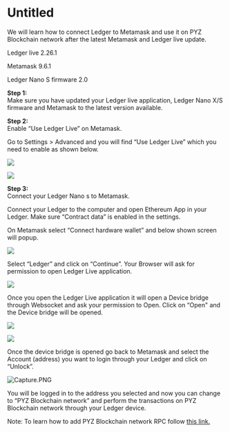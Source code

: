 # Untitled

We will learn how to connect Ledger to Metamask and use it on PYZ Blockchain network after the latest Metamask and Ledger live update.

Ledger live 2.26.1

Metamask 9.6.1

Ledger Nano S firmware 2.0  
  
**Step 1:**   
Make sure you have updated your Ledger live application, Ledger Nano X/S firmware and Metamask to the latest version available.  
  
**Step 2:**  
Enable “Use Ledger Live” on Metamask.

Go to Settings &gt; Advanced and you will find “Use Ledger Live” which you need to enable as shown below.

![](../.gitbook/assets/1%20%2815%29.png)

![](../.gitbook/assets/0%20%2812%29.png)

**Step 3:**  
Connect your Ledger Nano s to Metamask.

Connect your Ledger to the computer and open Ethereum App in your Ledger. Make sure “Contract data” is enabled in the settings.

On Metamask select “Connect hardware wallet” and below shown screen will popup.

![](../.gitbook/assets/2%20%2815%29.png)

Select “Ledger” and click on “Continue”. Your Browser will ask for permission to open Ledger Live application.

![](../.gitbook/assets/3%20%2814%29.png)

  
Once you open the Ledger Live application it will open a Device bridge through Websocket and ask your permission to Open. Click on “Open" and the Device bridge will be opened.

![](../.gitbook/assets/4%20%2814%29.png)

  


![](../.gitbook/assets/5%20%2811%29.png)

Once the device bridge is opened go back to Metamask and select the Account \(address\) you want to login through your Ledger and click on “Unlock”.

![Capture.PNG](../.gitbook/assets/6%20%2810%29.png)

You will be logged in to the address you selected and now you can change to “PYZ Blockchain network” and perform the transactions on PYZ Blockchain network through your Ledger device.

Note: To learn how to add PYZ Blockchain network RPC follow [this link.](https://doc.payscan.live/the-PYZ-studio/getting-started/how-to-add-PYZ-to-your-metamask)

